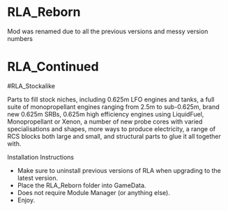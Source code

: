 # RLA_Reborn
Mod was renamed due to all the previous versions and messy version numbers

# RLA_Continued
#RLA_Stockalike

Parts to fill stock niches, including 0.625m LFO engines and tanks, a full suite of monopropellant engines ranging from 2.5m to sub-0.625m, brand new 0.625m SRBs, 0.625m high efficiency engines using LiquidFuel, Monopropellant or Xenon, a number of new probe cores with varied specialisations and shapes, more ways to produce electricity, a range of RCS blocks both large and small, and structural parts to glue it all together with. 


Installation Instructions
- Make sure to uninstall previous versions of RLA when upgrading to the latest version.
- Place the RLA_Reborn folder into GameData.
- Does not require Module Manager (or anything else).
- Enjoy.
